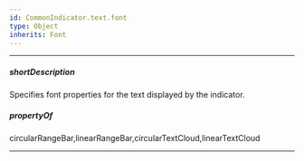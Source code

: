 ```yaml
---
id: CommonIndicator.text.font
type: Object
inherits: Font
---
```

---
##### shortDescription
Specifies font properties for the text displayed by the indicator.

##### propertyOf
circularRangeBar,linearRangeBar,circularTextCloud,linearTextCloud

---

